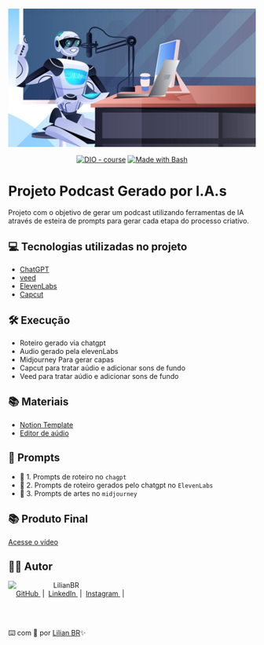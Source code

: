 <p align="center"> 
<img 
    src="./assets/Podcast_e_IA.png"
    width="1000"  
/>


<p align="center">
<a href="https://dio.me/"><img src="https://img.shields.io/badge/DIO-BOOTCAMP-28DA77?logo=youtube" alt="DIO - course"></a>
<a href="https://www.gnu.org/software/bash/" title="Go to Bash homepage"><img src="https://img.shields.io/badge/Prompt-Project-blue?logo=gnu-bash&amp;logoColor=white" alt="Made with Bash"></a></p>

# Projeto Podcast Gerado por I.A.s
Projeto com o objetivo de gerar um podcast utilizando ferramentas de IA através de  esteira de prompts para gerar cada etapa do processo criativo.


## 💻 Tecnologias utilizadas no projeto

- [ChatGPT](https://chat.openai.com/) 
- [veed](https://https://www.veed.io/) 
- [ElevenLabs](https://beta.elevenlabs.io/)
- [Capcut](https://www.capcut.com/pt-br/)
  

## 🛠️ Execução

- Roteiro gerado via chatgpt
- Audio gerado pela elevenLabs
- Midjourney Para gerar capas
- Capcut para tratar aúdio e adicionar sons de fundo
- Veed para tratar aúdio e adicionar sons de fundo
  

## 📚 Materiais

- [Notion Template](https://helpful-jump-17b.notion.site/PAS-Podcast-AI-Studio-210489e15d7a4a73b743bb159e45d06f?pvs=4)
- [Editor de aúdio](https://www.capcut.com/editor?from_page=landing_page&__action_from=picture_V%C3%ADdeos%20profissionais%20em%20minutos,%20n%C3%A3o%20em%20horas.)


## 🧠 Prompts
- 🤖 1. Prompts de roteiro no `chagpt`
- 🤖 2. Prompts de roteiro gerados pelo chatgpt no  `ElevenLabs`
- 🤖 3. Prompts de artes no `midjourney`

## 📚 Produto Final
<a href="https://www.veed.io/view/01818b83-899a-4173-8873-34832c840e3c?panel=share">Acesse o vídeo</a>

  
## 👨‍💻 Autor

<p>
    <img 
      align=left 
      margin=10 
      width=80 
      src="https://avatars.githubusercontent.com/u/186736248?v=4"
    />
    <p>&nbsp&nbsp&nbspLilianBR<br>
    &nbsp&nbsp&nbsp
    <a 
        href="https://github.com/LiliBR-tech">
        GitHub
    </a>
    &nbsp;|&nbsp;
    <a 
        href="https://www.linkedin.com/">
        LinkedIn
    </a>
    &nbsp;|&nbsp;
    <a 
        href="https://www.instagram.com/">
        Instagram
    </a>
    &nbsp;|&nbsp;</p>
</p>
<br/><br/>
<p>

⌨️ com 💜 por [Lilian BR](https://github.com/LiliBR-tech)✨
